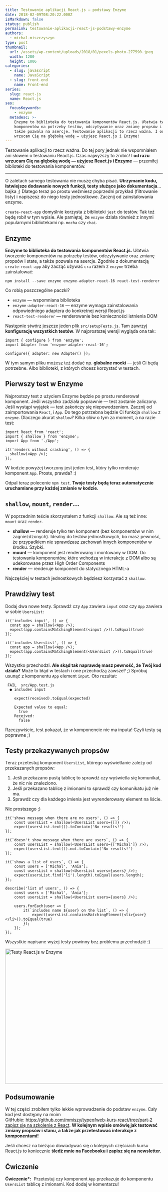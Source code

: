 ```yaml
---
title: Testowanie aplikacji React.js — podstawy Enzyme
date: 2018-02-09T08:20:22.000Z
isMarkdown: false
status: publish
permalink: testowanie-aplikacji-react-js-podstawy-enzyme
authors:
  - michal-miszczyszyn
type: post
thumbnail:
  url: /assets/wp-content/uploads/2018/01/pexels-photo-277590.jpeg
  width: 1280
  height: 1006
categories:
  - slug: javascript
    name: JavaScript
  - slug: front-end
    name: Front-end
series:
  slug: react-js
  name: React.js
seo:
  focusKeywords:
    - enzyme
  metadesc: >-
    Enzyme to biblioteka do testowania komponentów React.js. Ułatwia tworzenie
    komponentów na potrzeby testów, odczytywanie oraz zmianę propsów i state, a
    także pozwala na asercje. Testowanie aplikacji to rzecz ważna. I od razu
    wrzucam Cię na głęboką wodę — użyjesz React.js i Enzyme!
---
```


Testowanie aplikacji to rzecz ważna. Do tej pory jednak nie wspomniałem ani słowem o testowaniu React.js. Czas najwyższy to zrobić! I <strong>od razu wrzucam Cię na głęboką wodę — użyjesz React.js i Enzyme</strong> — przemiłej biblioteki do testowania komponentów.

---

O zaletach samego testowania nie muszę chyba pisać. <strong>Utrzymanie kodu, łatwiejsze dodawanie nowych funkcji, testy służące jako dokumentacja</strong>… bajka ;) Dlatego teraz po prostu weźmiesz poprzedni przykład (filtrowanie listy) i napiszesz do niego testy jednostkowe. Zacznij od zainstalowania enzyme.

<p class="important"><code>create-react-app</code> domyślnie korzysta z biblioteki <code>jest</code> do testów. Tak też będę robił w tym wpisie. Ale pamiętaj, że <code>enzyme</code> działa również z innymi popularnymi bibliotekami np. <code>mocha</code> czy <code>chai</code>.</p>

<h2>Enzyme</h2>

<strong>Enzyme to biblioteka do testowania komponentów React.js.</strong> Ułatwia tworzenie komponentów na potrzeby testów, odczytywanie oraz zmianę propsów i state, a także pozwala na asercje. Zgodnie z dokumentacją <code>create-react-app</code> aby zacząć używać <code>cra</code> razem z <code>enzyme</code> trzeba zainstalować:

<pre class="language-bash"><code>npm install --save enzyme enzyme-adapter-react-16 react-test-renderer</code></pre>

Co robią poszczególne paczki?

<ul>
    <li><code>enzyme</code> — wspomniana biblioteka</li>
    <li><code>enzyme-adapter-react-16</code> — enzyme wymaga zainstalowania odpowiedniego adaptera do konkretnej wersji React.js</li>
    <li><code>react-test-renderer</code> — renderowanie bez konieczności istnienia DOM</li>
</ul>

Następnie stwórz jeszcze jeden plik <code>src/setupTests.js</code>. Tam zawrzyj <strong>konfigurację wszystkich testów</strong>. W najprostszej wersji wygląda ona tak:

<pre class="language-javascript"><code>import { configure } from 'enzyme';
import Adapter from 'enzyme-adapter-react-16';

configure({ adapter: new Adapter() });</code></pre>

W tym samym pliku możesz też dodać np. <strong>globalne mocki</strong> — jeśli Ci będą potrzebne. Albo biblioteki, z których chcesz korzystać w testach.

<h2>Pierwszy test w Enzyme</h2>

Najprostszy test z użyciem Enzyme będzie po prostu renderował komponent. Jeśli wszystko zadziała poprawnie — test zostanie zaliczony. Jeśli wystąpi wyjątek — test zakończy się niepowodzeniem. Zacznij od zaimportowania <code>React</code>, i <code>App</code>. Do tego potrzebna będzie Ci funkcja <code>shallow</code> z <code>enzyme</code>. Dlaczego akurat <code>shallow</code>? Kilka słów o tym za moment, a na razie test:

<pre class="language-javascript"><code>import React from 'react';
import { shallow } from 'enzyme';
import App from './App';

it('renders without crashing', () =&gt; {
  shallow(&lt;App /&gt;);
});</code></pre>

W kodzie powyżej tworzony jest jeden test, który tylko renderuje komponent <code>App</code>. Proste, prawda? :)

Odpal teraz polecenie <code>npm test</code>. <strong>Twoje testy będą teraz automatycznie uruchamiane przy każdej zmianie w kodzie.</strong>

<h2><code>shallow</code>, <code>mount</code>, <code>render</code>…</h2>

W poprzednim teście skorzystałem z funkcji <code>shallow</code>. Ale są też inne: <code>mount</code> oraz <code>render</code>.

<ul>
    <li><strong>shallow</strong> — renderuje tylko ten komponent (bez komponentów w nim zagnieżdżonych). Idealny do testów jednostkowych, bo masz pewność, że przypadkiem nie sprawdzasz zachowań innych komponentów w środku. Szybki.</li>
    <li><strong>mount</strong> — komponent jest renderowany i montowany w DOM. Do testowania komponentów, które wchodzą w interakcje z DOM albo są udekorowane przez High Order Components</li>
    <li><strong>render</strong> — renderuje komponent do statycznego HTML-a</li>
</ul>

Najczęściej w testach jednostkowych będziesz korzystać z <code>shallow</code>.

<h2>Prawdziwy test</h2>

Dodaj dwa nowe testy. Sprawdź czy <code>App</code> zawiera <code>input</code> oraz czy <code>App</code> zawiera w sobie <code>UsersList</code>:

<pre class="language-javascript"><code>it('includes input', () =&gt; {
  const app = shallow(&lt;App /&gt;);
  expect(app.containsMatchingElement(&lt;input /&gt;)).toEqual(true)
});

it('includes UsersList', () =&gt; {
  const app = shallow(&lt;App /&gt;);
  expect(app.containsMatchingElement(&lt;UsersList /&gt;)).toEqual(true)
});</code></pre>

Wszystko przechodzi. <strong>Ale skąd tak naprawdę masz pewność, że Twój kod działa?</strong> Może to błąd w testach i one przechodzą zawsze? ;) Spróbuj usunąć z komponentu <code>App</code> element <code>input</code>. Oto rezultat:

<pre><code> FAIL  src/App.test.js
  ● includes input

    expect(received).toEqual(expected)
    
    Expected value to equal:
      true
    Received:
      false</code></pre>

Rzeczywiście, test pokazał, że w komponencie nie ma inputa! Czyli testy są poprawne ;)

<h2>Testy przekazywanych propsów</h2>

Teraz przetestuj komponent <code>UsersList</code>, którego wyświetlanie zależy od przekazanych propsów:

<ol>
    <li>Jeśli przekazano pustą tablicę to sprawdź czy wyświetla się komunikat, że nic nie znaleziono.</li>
    <li>Jeśli przekazano tablicę z imionami to sprawdź czy komunikatu już nie ma.</li>
    <li>Sprawdź czy dla każdego imienia jest wyrenderowany element na liście.</li>
</ol>

Nic prostszego ;)

<pre class="language-javascript"><code>it('shows message when there are no users', () =&gt; {
    const usersList = shallow(&lt;UsersList users={[]} /&gt;);
    expect(usersList.text()).toContain('No results!')
});

it(`doesn't show message when there are users`, () =&gt; {
    const usersList = shallow(&lt;UsersList users={['Michal']} /&gt;);
    expect(usersList.text()).not.toContain('No results!')
});

it(`shows a list of users`, () =&gt; {
    const users = ['Michal', 'Ania'];
    const usersList = shallow(&lt;UsersList users={users} /&gt;);
    expect(usersList.find('li').length).toEqual(users.length);
});

describe('list of users', () =&gt; {
    const users = ['Michal', 'Ania'];
    const usersList = shallow(&lt;UsersList users={users} /&gt;);
    
    users.forEach(user =&gt; {
        it(`includes name ${user} on the list`, () =&gt; {
            expect(usersList.containsMatchingElement(&lt;li&gt;{user}&lt;/li&gt;)).toEqual(true)
        });
    });
});</code></pre>

Wszystkie napisane wyżej testy powinny bez problemu przechodzić :)

<a href="/assets/wp-content/uploads/2018/01/Screen-Shot-2018-01-17-at-6.20.50-PM.png"><img class="aligncenter size-full wp-image-975" src="/assets/wp-content/uploads/2018/01/Screen-Shot-2018-01-17-at-6.20.50-PM.png" alt="Testy React.js w Enzyme" width="834" height="430" /></a>

<h2>Podsumowanie</h2>

W tej części zrobiłem tylko lekkie wprowadzenie do podstaw <code>enzyme</code>. Cały kod jest dostępny na moim GitHubie: <a href="https://github.com/mmiszy/typeofweb-kurs-react/tree/part-2">https://github.com/mmiszy/typeofweb-kurs-react/tree/part-2</a> <a href="https://szkolenia.typeofweb.com/" target="_blank">zapisz się na szkolenie z React</a>. <strong>W kolejnym wpisie omówię jak testować zmiany propsów i stanu, a także jak przetestować interakcje z komponentami!</strong>

Jeśli chcesz na bieżąco dowiadywać się o kolejnych częściach kursu React.js to koniecznie <strong>śledź mnie na Facebooku i zapisz się na newsletter.</strong>

<NewsletterForm />

<FacebookPageWidget />

<h2>Ćwiczenie</h2>

<strong>Ćwiczenie\*:</strong>  Przetestuj czy komponent <code>App</code> przekazuje do komponentu <code>UsersList</code> tablicę z imionami. Kod dodaj w komentarzu!
